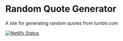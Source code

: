 # Random Quote Generator

A site for generating random quotes from tumblr.com

[![Netlify Status](https://api.netlify.com/api/v1/badges/00cd632b-883c-465a-a9bd-45922423371f/deploy-status)](https://app.netlify.com/sites/randquotegenerator/deploys)
